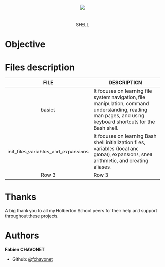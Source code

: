 <p align="center">
  <img src="https://apply.holbertonschool.com/holberton-logo.png">
</p>

#

<p align="center">SHELL</p>

#

# Objective

# Files description

| FILE                                | DESCRIPTION|
| :---------------------------------: | ---------- |
| basics                              | It focuses on learning file system navigation, file manipulation, command understanding, reading man pages, and using keyboard shortcuts for the Bash shell. |
| init_files_variables_and_expansions | It focuses on learning Bash shell initialization files, variables (local and global), expansions, shell arithmetic, and creating aliases.  |
| Row 3    | Row 3    |

# Thanks

A big thank you to all my Holberton School peers for their help and support throughout these projects.

# Authors

**Fabien CHAVONET**
- Github: [@fchavonet](https://github.com/fchavonet)
